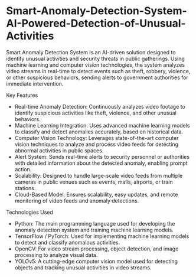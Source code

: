 # Smart-Anomaly-Detection-System-AI-Powered-Detection-of-Unusual-Activities

Smart Anomaly Detection System is an AI-driven solution designed to identify unusual activities and security threats in public gatherings. Using machine learning and computer vision technologies, the system analyzes video streams in real-time to detect events such as theft, robbery, violence, or other suspicious behaviors, sending alerts to government authorities for immediate intervention.

Key Features

- Real-time Anomaly Detection: Continuously analyzes video footage to identify suspicious activities like theft, violence, and other unusual behaviors.
- Machine Learning Integration: Uses advanced machine learning models to classify and detect anomalies accurately, based on historical data.
- Computer Vision Technology: Leverages state-of-the-art computer vision techniques to analyze and process video feeds for detecting abnormal activities in public spaces.
- Alert System: Sends real-time alerts to security personnel or authorities with detailed information about the detected anomaly, enabling prompt action.
- Scalability: Designed to handle large-scale video feeds from multiple cameras in public venues such as events, malls, airports, or train stations.
- Cloud-Based Model: Ensures scalability, easy updates, and remote monitoring of video feeds and anomaly detections.

Technologies Used

- Python: The main programming language used for developing the anomaly detection system and training machine learning models.
- TensorFlow / PyTorch: Used for implementing machine learning models to detect and classify anomalous activities.
- OpenCV: For video stream processing, object detection, and image processing to analyze visual data.
- YOLOv5: A cutting-edge computer vision model used for detecting objects and tracking unusual activities in video streams.
